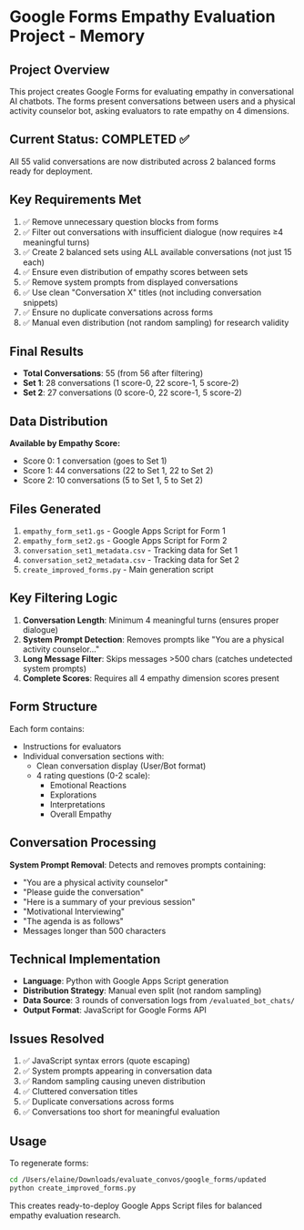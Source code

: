 # Google Forms Empathy Evaluation Project - Memory

## Project Overview
This project creates Google Forms for evaluating empathy in conversational AI chatbots. The forms present conversations between users and a physical activity counselor bot, asking evaluators to rate empathy on 4 dimensions.

## Current Status: COMPLETED ✅
All 55 valid conversations are now distributed across 2 balanced forms ready for deployment.

## Key Requirements Met
1. ✅ Remove unnecessary question blocks from forms
2. ✅ Filter out conversations with insufficient dialogue (now requires ≥4 meaningful turns)
3. ✅ Create 2 balanced sets using ALL available conversations (not just 15 each)
4. ✅ Ensure even distribution of empathy scores between sets
5. ✅ Remove system prompts from displayed conversations
6. ✅ Use clean "Conversation X" titles (not including conversation snippets)
7. ✅ Ensure no duplicate conversations across forms
8. ✅ Manual even distribution (not random sampling) for research validity

## Final Results
- **Total Conversations**: 55 (from 56 after filtering)
- **Set 1**: 28 conversations (1 score-0, 22 score-1, 5 score-2)
- **Set 2**: 27 conversations (0 score-0, 22 score-1, 5 score-2)

## Data Distribution
**Available by Empathy Score:**
- Score 0: 1 conversation (goes to Set 1)
- Score 1: 44 conversations (22 to Set 1, 22 to Set 2)  
- Score 2: 10 conversations (5 to Set 1, 5 to Set 2)

## Files Generated
1. `empathy_form_set1.gs` - Google Apps Script for Form 1
2. `empathy_form_set2.gs` - Google Apps Script for Form 2
3. `conversation_set1_metadata.csv` - Tracking data for Set 1
4. `conversation_set2_metadata.csv` - Tracking data for Set 2
5. `create_improved_forms.py` - Main generation script

## Key Filtering Logic
1. **Conversation Length**: Minimum 4 meaningful turns (ensures proper dialogue)
2. **System Prompt Detection**: Removes prompts like "You are a physical activity counselor..."
3. **Long Message Filter**: Skips messages >500 chars (catches undetected system prompts)
4. **Complete Scores**: Requires all 4 empathy dimension scores present

## Form Structure
Each form contains:
- Instructions for evaluators
- Individual conversation sections with:
  - Clean conversation display (User/Bot format)
  - 4 rating questions (0-2 scale):
    - Emotional Reactions
    - Explorations  
    - Interpretations
    - Overall Empathy

## Conversation Processing
**System Prompt Removal**: Detects and removes prompts containing:
- "You are a physical activity counselor"
- "Please guide the conversation"
- "Here is a summary of your previous session"
- "Motivational Interviewing"
- "The agenda is as follows"
- Messages longer than 500 characters

## Technical Implementation
- **Language**: Python with Google Apps Script generation
- **Distribution Strategy**: Manual even split (not random sampling)
- **Data Source**: 3 rounds of conversation logs from `/evaluated_bot_chats/`
- **Output Format**: JavaScript for Google Forms API

## Issues Resolved
1. ✅ JavaScript syntax errors (quote escaping)
2. ✅ System prompts appearing in conversation data
3. ✅ Random sampling causing uneven distribution
4. ✅ Cluttered conversation titles
5. ✅ Duplicate conversations across forms
6. ✅ Conversations too short for meaningful evaluation

## Usage
To regenerate forms:
```bash
cd /Users/elaine/Downloads/evaluate_convos/google_forms/updated
python create_improved_forms.py
```

This creates ready-to-deploy Google Apps Script files for balanced empathy evaluation research.